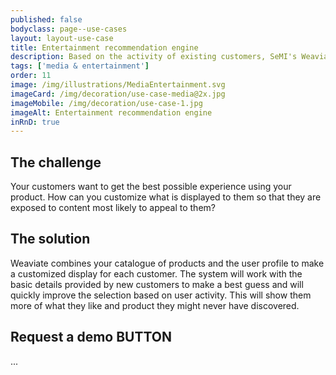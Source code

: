 ```yaml
---
published: false
bodyclass: page--use-cases
layout: layout-use-case
title: Entertainment recommendation engine
description: Based on the activity of existing customers, SeMI's Weaviate suggest shows to new customers.
tags: ['media & entertainment']
order: 11
image: /img/illustrations/MediaEntertainment.svg
imageCard: /img/decoration/use-case-media@2x.jpg
imageMobile: /img/decoration/use-case-1.jpg
imageAlt: Entertainment recommendation engine
inRnD: true
---
```


## The challenge

Your customers want to get the best possible experience using your product. How can you customize what is displayed to them so that they are exposed to content most likely to appeal to them?


## The solution

Weaviate combines your catalogue of products and the user profile to make a customized display for each customer. The system will work with the basic details provided by new customers to make a best guess and will quickly improve the selection based on user activity. This will show them more of what they like and product they might never have discovered.


## Request a demo BUTTON

...
